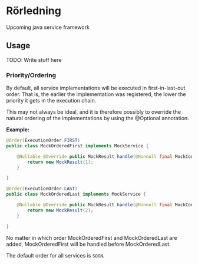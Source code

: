 # Rörledning

Upcoming java service framework

## Usage

TODO: Write stuff here

### Priority/Ordering

By default, all service implementations will be executed in first-in-last-out order. That is,
the earlier the implementation was registered, the lower the priority it gets in the execution chain.

This may not always be ideal, and it is therefore possibly to override the natural ordering
of the implementations by using the &#64;Optional annotation.

**Example:**

```java
@Order(ExecutionOrder.FIRST)
public class MockOrderedFirst implements MockService {

    @Nullable @Override public MockResult handle(@Nonnull final MockContext mockContext) {
        return new MockResult(1);
    }

}

@Order(ExecutionOrder.LAST)
public class MockOrderedLast implements MockService {

    @Nullable @Override public MockResult handle(@Nonnull final MockContext mockContext) {
        return new MockResult(2);
    }

}
```

No matter in which order MockOrderedFirst and MockOrderedLast are added, MockOrderedFirst will be
handled before MockOrderedLast.

The default order for all services is `SOON`.
